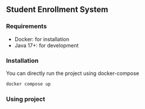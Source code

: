 ## Student Enrollment System

### Requirements
* Docker: for installation
* Java 17+: for development

### Installation

You can directly run the project using docker-compose

```bash
docker compose up
```

### Using project


